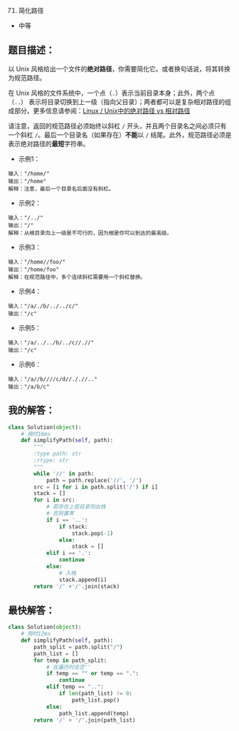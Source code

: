 0071. 简化路径

- 中等

## 题目描述：
以 Unix 风格给出一个文件的**绝对路径**，你需要简化它。或者换句话说，将其转换为规范路径。

在 Unix 风格的文件系统中，一个点（`.`）表示当前目录本身；此外，两个点 （`..`） 表示将目录切换到上一级（指向父目录）；两者都可以是复杂相对路径的组成部分。更多信息请参阅：[Linux / Unix中的绝对路径 vs 相对路径](https://blog.csdn.net/u011327334/article/details/50355600)

请注意，返回的规范路径必须始终以斜杠 `/` 开头，并且两个目录名之间必须只有一个斜杠 `/`。最后一个目录名（如果存在）**不能**以 `/` 结尾。此外，规范路径必须是表示绝对路径的**最短**字符串。


- 示例1：
```
输入："/home/"
输出："/home"
解释：注意，最后一个目录名后面没有斜杠。
```

- 示例2：
```
输入："/../"
输出："/"
解释：从根目录向上一级是不可行的，因为根是你可以到达的最高级。
```

- 示例3：
```
输入："/home//foo/"
输出："/home/foo"
解释：在规范路径中，多个连续斜杠需要用一个斜杠替换。
```

- 示例4：
```
输入："/a/./b/../../c/"
输出："/c"
```

- 示例5：
```
输入："/a/../../b/../c//.//"
输出："/c"
```

- 示例6：
```
输入："/a//b////c/d//././/.."
输出："/a/b/c"
```

## 我的解答：
``` python
class Solution(object):
    # 用时16ms
    def simplifyPath(self, path):
        """
        :type path: str
        :rtype: str
        """
        while '//' in path:
            path = path.replace('//', '/')
        src = [i for i in path.split('/') if i]
        stack = []
        for i in src:
            # 若存在上层目录则出栈
            # 否则置零
            if i == '..':
                if stack:
                    stack.pop(-1)
                else:
                    stack = []
            elif i == '.':
                continue
            else:
                # 入栈
                stack.append(i)
        return '/' +'/'.join(stack)
```

## 最快解答：
``` python
class Solution(object):
    # 用时12ms
    def simplifyPath(self, path):
        path_split = path.split("/")
        path_list = []
        for temp in path_split:
            # 在遍历时去空''
            if temp == "" or temp == ".":
                continue
            elif temp == "..":
                if len(path_list) != 0:
                    path_list.pop()
            else:
                path_list.append(temp)
        return '/' + '/'.join(path_list)
```
